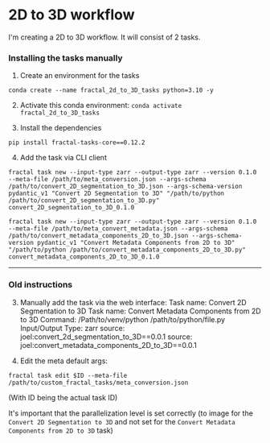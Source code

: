 # 2D to 3D workflow
I'm creating a 2D to 3D workflow. It will consist of 2 tasks.


### Installing the tasks manually
1. Create an environment for the tasks

```
conda create --name fractal_2d_to_3D_tasks python=3.10 -y
```

2. Activate this conda environment: `conda activate fractal_2d_to_3D_tasks`


3. Install the dependencies

```
pip install fractal-tasks-core==0.12.2
```

4. Add the task via CLI client
```
fractal task new --input-type zarr --output-type zarr --version 0.1.0 --meta-file /path/to/meta_conversion.json --args-schema /path/to/convert_2D_segmentation_to_3D.json --args-schema-version pydantic_v1 "Convert 2D Segmentation to 3D" "/path/to/python /path/to/convert_2D_segmentation_to_3D.py" convert_2D_segmentation_to_3D_0.1.0

fractal task new --input-type zarr --output-type zarr --version 0.1.0 --meta-file /path/to/meta_convert_metadata.json --args-schema /path/to/convert_metadata_components_2D_to_3D.json --args-schema-version pydantic_v1 "Convert Metadata Components from 2D to 3D" "/path/to/python /path/to/convert_metadata_components_2D_to_3D.py" convert_metadata_components_2D_to_3D_0.1.0
```

-----


### Old instructions

3. Manually add the task via the web interface:
Task name: Convert 2D Segmentation to 3D
Task name: Convert Metadata Components from 2D to 3D
Command: /Path/to/venv/python /path/to/python/file.py
Input/Output Type: zarr
source: joel:convert_2d_segmentation_to_3D==0.0.1
source: joel:convert_metadata_components_2D_to_3D==0.0.1

4. Edit the meta default args:
```
fractal task edit $ID --meta-file /path/to/custom_fractal_tasks/meta_conversion.json
```
(With ID being the actual task ID)

It's important that the parallelization level is set correctly (to image for the `Convert 2D Segmentation to 3D` and not set for the `Convert Metadata Components from 2D to 3D` task)
